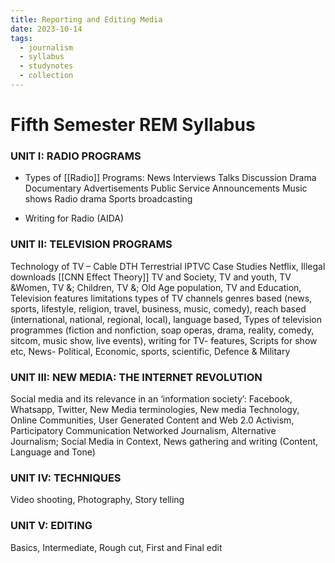 ```yaml
---
title: Reporting and Editing Media
date: 2023-10-14
tags:
  - journalism
  - syllabus
  - studynotes
  - collection
---
```

# Fifth Semester REM Syllabus
### UNIT I: RADIO PROGRAMS
- Types of [[Radio]] Programs:
	News
	Interviews
	Talks
	Discussion
	Drama
	Documentary
	Advertisements
	Public Service Announcements
	Music shows
	Radio drama 
	Sports broadcasting 
	
- Writing for Radio (AIDA)

### UNIT II: TELEVISION PROGRAMS
Technology of TV – 
	Cable 
	DTH
	Terrestrial
	IPTVC
Case Studies 
	Netflix, Illegal downloads
[[CNN Effect Theory]]
TV and Society, 
TV and youth, 
TV &Women, 
TV &; Children, 
TV &; Old Age population, 
TV and Education,
Television 
	features 
	limitations
	types of TV channels 
		genres based (news, sports, lifestyle, religion, travel, business, music, comedy), 
		reach based (international, national, regional, local), language based, 
	Types of television programmes
	(fiction and nonfiction, soap operas, drama, reality, comedy, sitcom, music show, live events), 
writing for TV- features, Scripts for show etc, News- Political, Economic, sports, scientific, Defence & Military

### UNIT III: NEW MEDIA: THE INTERNET REVOLUTION
Social media and its relevance in an ‘information society’: Facebook, Whatsapp, Twitter, 
New Media terminologies, 
New media Technology, 
Online Communities, 
User Generated Content and Web 2.0 Activism, 
Participatory Communication 
Networked Journalism, Alternative Journalism; 
Social Media in Context, 
News gathering and writing (Content, Language and Tone)

### UNIT IV: TECHNIQUES
Video shooting, Photography, Story telling

### UNIT V: EDITING
Basics, Intermediate, Rough cut, First and Final edit
